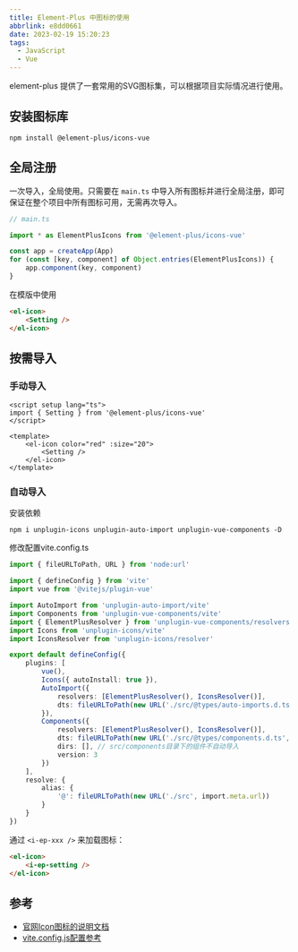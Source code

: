 ```yaml
---
title: Element-Plus 中图标的使用
abbrlink: e8dd0661
date: 2023-02-19 15:20:23
tags:
  - JavaScript
  - Vue
---
```

element-plus 提供了一套常用的SVG图标集，可以根据项目实际情况进行使用。

## 安装图标库

```shell
npm install @element-plus/icons-vue
```

## 全局注册

一次导入，全局使用。只需要在 `main.ts` 中导入所有图标并进行全局注册，即可保证在整个项目中所有图标可用，无需再次导入。

```TypeScript
// main.ts

import * as ElementPlusIcons from '@element-plus/icons-vue'

const app = createApp(App)
for (const [key, component] of Object.entries(ElementPlusIcons)) {
    app.component(key, component)
}
```

在模版中使用
```html
<el-icon>
    <Setting />
</el-icon>
```

## 按需导入

### 手动导入

```Vue
<script setup lang="ts">
import { Setting } from '@element-plus/icons-vue'
</script>

<template>
    <el-icon color="red" :size="20">
        <Setting />
    </el-icon>
</template>
```

### 自动导入

安装依赖
```shell
npm i unplugin-icons unplugin-auto-import unplugin-vue-components -D
```

修改配置vite.config.ts
```TypeScript
import { fileURLToPath, URL } from 'node:url'

import { defineConfig } from 'vite'
import vue from '@vitejs/plugin-vue'

import AutoImport from 'unplugin-auto-import/vite'
import Components from 'unplugin-vue-components/vite'
import { ElementPlusResolver } from 'unplugin-vue-components/resolvers'
import Icons from 'unplugin-icons/vite'
import IconsResolver from 'unplugin-icons/resolver'

export default defineConfig({
    plugins: [
        vue(),
        Icons({ autoInstall: true }),
        AutoImport({
            resolvers: [ElementPlusResolver(), IconsResolver()],
            dts: fileURLToPath(new URL('./src/@types/auto-imports.d.ts', import.meta.url))
        }),
        Components({
            resolvers: [ElementPlusResolver(), IconsResolver()],
            dts: fileURLToPath(new URL('./src/@types/components.d.ts', import.meta.url)),
            dirs: [], // src/components目录下的组件不自动导入
            version: 3
        })
    ],
    resolve: {
        alias: {
            '@': fileURLToPath(new URL('./src', import.meta.url))
        }
    }
})
```

通过 `<i-ep-xxx />` 来加载图标：
```html
<el-icon>
    <i-ep-setting />
</el-icon>
```

## 参考

- [官网Icon图标的说明文档](https://element-plus.org/zh-CN/component/icon.html)
- [vite.config.js配置参考](https://github.com/sxzz/element-plus-best-practices/blob/db2dfc983ccda5570033a0ac608a1bd9d9a7f658/vite.config.ts#L21-L58)